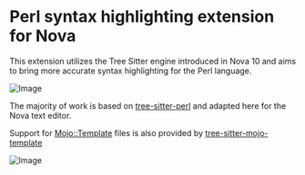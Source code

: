 # Perl syntax highlighting extension for Nova

This extension utilizes the Tree Sitter engine introduced in Nova 10 and aims to bring more accurate syntax highlighting for the Perl language.

 ![Image](https://github.com/mrsdizzie/nova-perl-treesitter/assets/1669571/b3f2be6b-cbdf-4fac-9b1d-d818acb49013)

The majority of work is based on [tree-sitter-perl](https://github.com/tree-sitter-perl/tree-sitter-perl) and adapted here for the Nova text editor.

Support for [Mojo::Template](https://docs.mojolicious.org/Mojo/Template) files is also provided by [tree-sitter-mojo-template](https://github.com/mrsdizzie/tree-sitter-mojo-template)

 ![Image](https://github.com/mrsdizzie/tree-sitter-mojo-template/assets/1669571/42d023d2-cf76-44c1-9833-f3f292dfa4c0)
